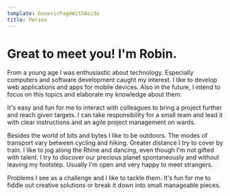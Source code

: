 ```yaml
---
template: GenericPageWithAside
title: Person
---
```


# Great to meet you! I'm Robin.

From a young age I was enthusiastic about technology. Especially computers and software development caught my interest. I like to develop web applications and apps for mobile devices. Also in the future, I intend to focus on this topics and elaborate my knowledge about them.

It's easy and fun for me to interact with colleagues to bring a project further and reach given targets. I can take responsibility for a small team and lead it with clear instructions and an agile project management on wards.

Besides the world of bits and bytes I like to be outdoors. The modes of transport vary between cycling and hiking. Greater distance I try to cover by train. I like to jog along the Rhine and dancing, even though I'm not gifted with talent. I try to discover our precious planet spontaneously and without leaving my footstep. Usually I'm open and very happy to meet strangers.

Problems I see as a challenge and I like to tackle them. It's fun for me to fiddle out creative solutions or break it down into small manageable pieces.
